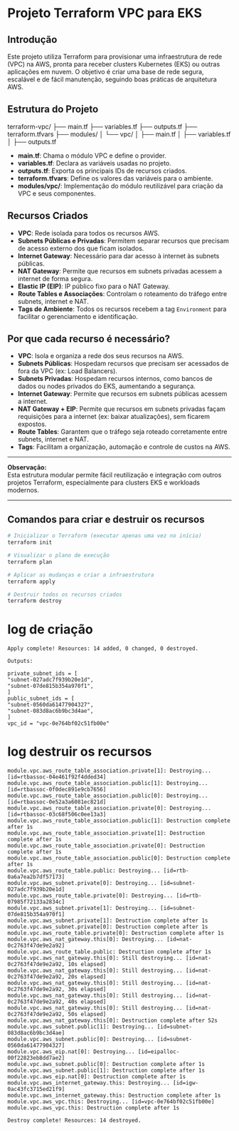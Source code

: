 # Projeto Terraform VPC para EKS

## Introdução

Este projeto utiliza Terraform para provisionar uma infraestrutura de rede (VPC) na AWS, pronta para receber clusters Kubernetes (EKS) ou outras aplicações em nuvem. O objetivo é criar uma base de rede segura, escalável e de fácil manutenção, seguindo boas práticas de arquitetura AWS.

## Estrutura do Projeto

terraform-vpc/
 ├── main.tf 
 ├── variables.tf
 ├── outputs.tf 
 ├── terraform.tfvars 
 ├── modules/ 
 │ └── vpc/ 
 │ ├── main.tf 
 │ ├── variables.tf 
 │ ├── outputs.tf

- **main.tf**: Chama o módulo VPC e define o provider.
- **variables.tf**: Declara as variáveis usadas no projeto.
- **outputs.tf**: Exporta os principais IDs de recursos criados.
- **terraform.tfvars**: Define os valores das variáveis para o ambiente.
- **modules/vpc/**: Implementação do módulo reutilizável para criação da VPC e seus componentes.

## Recursos Criados

- **VPC**: Rede isolada para todos os recursos AWS.
- **Subnets Públicas e Privadas**: Permitem separar recursos que precisam de acesso externo dos que ficam isolados.
- **Internet Gateway**: Necessário para dar acesso à internet às subnets públicas.
- **NAT Gateway**: Permite que recursos em subnets privadas acessem a internet de forma segura.
- **Elastic IP (EIP)**: IP público fixo para o NAT Gateway.
- **Route Tables e Associações**: Controlam o roteamento do tráfego entre subnets, internet e NAT.
- **Tags de Ambiente**: Todos os recursos recebem a tag `Environment` para facilitar o gerenciamento e identificação.

## Por que cada recurso é necessário?

- **VPC**: Isola e organiza a rede dos seus recursos na AWS.
- **Subnets Públicas**: Hospedam recursos que precisam ser acessados de fora da VPC (ex: Load Balancers).
- **Subnets Privadas**: Hospedam recursos internos, como bancos de dados ou nodes privados do EKS, aumentando a segurança.
- **Internet Gateway**: Permite que recursos em subnets públicas acessem a internet.
- **NAT Gateway + EIP**: Permite que recursos em subnets privadas façam requisições para a internet (ex: baixar atualizações), sem ficarem expostos.
- **Route Tables**: Garantem que o tráfego seja roteado corretamente entre subnets, internet e NAT.
- **Tags**: Facilitam a organização, automação e controle de custos na AWS.

---

**Observação:**  
Esta estrutura modular permite fácil reutilização e integração com outros projetos Terraform, especialmente para clusters EKS e workloads modernos.

---

## Comandos para criar e destruir os recursos

```sh
# Inicializar o Terraform (executar apenas uma vez no início)
terraform init

# Visualizar o plano de execução
terraform plan

# Aplicar as mudanças e criar a infraestrutura
terraform apply

# Destruir todos os recursos criados
terraform destroy
```

# log de criação 

    Apply complete! Resources: 14 added, 0 changed, 0 destroyed.

    Outputs:

    private_subnet_ids = [
    "subnet-027adc7f939b20e1d",
    "subnet-07de815b354a970f1",
    ]
    public_subnet_ids = [
    "subnet-0560da61477904327",
    "subnet-083d8ac6b9bc3d4ae",
    ]
    vpc_id = "vpc-0e764bf02c51fb00e"

# log destruir os recursos


    module.vpc.aws_route_table_association.private[1]: Destroying... [id=rtbassoc-04e461f92f4dded34]
    module.vpc.aws_route_table_association.public[1]: Destroying... [id=rtbassoc-0f0dec891e9cb7656]
    module.vpc.aws_route_table_association.public[0]: Destroying... [id=rtbassoc-0e52a3a6081ec821d]
    module.vpc.aws_route_table_association.private[0]: Destroying... [id=rtbassoc-03c68f506c0ee13a3]
    module.vpc.aws_route_table_association.public[1]: Destruction complete after 1s
    module.vpc.aws_route_table_association.private[1]: Destruction complete after 1s
    module.vpc.aws_route_table_association.private[0]: Destruction complete after 1s
    module.vpc.aws_route_table_association.public[0]: Destruction complete after 1s
    module.vpc.aws_route_table.public: Destroying... [id=rtb-0a6a7ea2b7df57173]
    module.vpc.aws_subnet.private[0]: Destroying... [id=subnet-027adc7f939b20e1d]
    module.vpc.aws_route_table.private[0]: Destroying... [id=rtb-07985f72133a2834c]
    module.vpc.aws_subnet.private[1]: Destroying... [id=subnet-07de815b354a970f1]
    module.vpc.aws_subnet.private[1]: Destruction complete after 1s
    module.vpc.aws_subnet.private[0]: Destruction complete after 1s
    module.vpc.aws_route_table.private[0]: Destruction complete after 1s
    module.vpc.aws_nat_gateway.this[0]: Destroying... [id=nat-0c2763f47de9e2a92]
    module.vpc.aws_route_table.public: Destruction complete after 1s
    module.vpc.aws_nat_gateway.this[0]: Still destroying... [id=nat-0c2763f47de9e2a92, 10s elapsed]
    module.vpc.aws_nat_gateway.this[0]: Still destroying... [id=nat-0c2763f47de9e2a92, 20s elapsed]
    module.vpc.aws_nat_gateway.this[0]: Still destroying... [id=nat-0c2763f47de9e2a92, 30s elapsed]
    module.vpc.aws_nat_gateway.this[0]: Still destroying... [id=nat-0c2763f47de9e2a92, 40s elapsed]
    module.vpc.aws_nat_gateway.this[0]: Still destroying... [id=nat-0c2763f47de9e2a92, 50s elapsed]
    module.vpc.aws_nat_gateway.this[0]: Destruction complete after 52s
    module.vpc.aws_subnet.public[1]: Destroying... [id=subnet-083d8ac6b9bc3d4ae]
    module.vpc.aws_subnet.public[0]: Destroying... [id=subnet-0560da61477904327]
    module.vpc.aws_eip.nat[0]: Destroying... [id=eipalloc-00f22823eb8dd7ae2]
    module.vpc.aws_subnet.public[0]: Destruction complete after 1s
    module.vpc.aws_subnet.public[1]: Destruction complete after 1s
    module.vpc.aws_eip.nat[0]: Destruction complete after 1s
    module.vpc.aws_internet_gateway.this: Destroying... [id=igw-0ac43fc3715ed21f9]
    module.vpc.aws_internet_gateway.this: Destruction complete after 1s
    module.vpc.aws_vpc.this: Destroying... [id=vpc-0e764bf02c51fb00e]
    module.vpc.aws_vpc.this: Destruction complete after 1s

    Destroy complete! Resources: 14 destroyed.